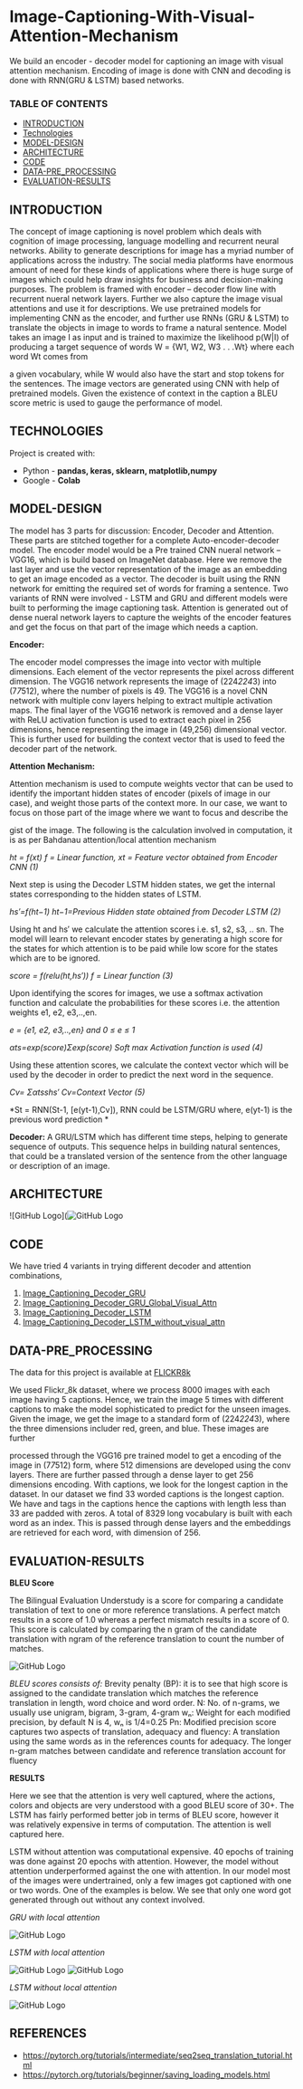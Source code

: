 # Image-Captioning-With-Visual-Attention-Mechanism
We build an encoder - decoder model for captioning an image with visual attention mechanism. Encoding of image is done with CNN and decoding is done with RNN(GRU &amp; LSTM) based networks.

### TABLE OF CONTENTS
* [INTRODUCTION](#introduction)
* [Technologies](#technologies)
* [MODEL-DESIGN](#model-design)
* [ARCHITECTURE](#architecture)
* [CODE](#code)
* [DATA-PRE_PROCESSING](#data-pre_processing)
* [EVALUATION-RESULTS](#evaluation-results)

## INTRODUCTION 
The concept of image captioning is novel problem which deals with cognition of image processing, language modelling and recurrent neural networks. Ability to generate descriptions for image has a myriad number of applications across the industry. The social media platforms have enormous amount of need for these kinds of applications where there is huge surge of images which could help draw insights for business and decision-making purposes. The problem is framed with encoder
– decoder flow line with recurrent nueral network layers. Further we also capture the image visual attentions and use it for descriptions. We use pretrained models for implementing CNN as the encoder, and further use RNNs (GRU & LSTM) to translate the objects in image to words to frame a natural sentence. Model takes an image I as input and is trained to maximize the likelihood p(W|I) of producing a target sequence of words W = {W1, W2, W3 . . .Wt} where each word Wt comes from
 
a given vocabulary, while W would also have the start and stop tokens for the sentences. The image vectors are generated using CNN with help of pretrained models. Given the existence of context in the caption a BLEU score metric is used to gauge the performance of model.


## TECHNOLOGIES
Project is created with: 
* Python - **pandas, keras, sklearn, matplotlib,numpy**
* Google - **Colab**


## MODEL-DESIGN
The model has 3 parts for discussion: Encoder, Decoder and Attention. These parts are stitched together for a complete Auto-encoder-decoder model. The encoder model would be a Pre trained CNN nueral network – VGG16, which is build based on ImageNet database. Here we remove the last layer and use the vector representation of the image as an embedding to get an image encoded as a vector. The decoder is built using the RNN network for emitting the required set of words for framing a sentence. Two variants of RNN were involved - LSTM and GRU and different models were built to performing the image captioning task. Attention is generated out of dense nueral network layers to capture the weights of the encoder features and get the focus on that part of the image which needs a caption.

**Encoder:**

The encoder model compresses the image into vector with multiple dimensions. Each element of the vector represents the pixel across different dimension. The VGG16 network represents the image of (224*224*3) into (7*7*512), where the number of pixels is 49. The VGG16 is a novel CNN network with multiple conv layers helping to extract multiple activation maps. The final layer of the VGG16 network is removed and a dense layer with ReLU activation function is used to extract each pixel in 256 dimensions, hence representing the image in (49,256) dimensional vector. This is further used for building the context vector that is used to feed the decoder part of the network.

**Attention Mechanism:**

Attention mechanism is used to compute weights vector that can be used to identify the important hidden states of encoder (pixels of image in our case), and weight those parts of the context more. In our case, we want to focus on those part of the image where we want to focus and describe the
 
gist of the image. The following is the calculation involved in computation, it is as per Bahdanau attention/local attention mechanism

*ht = f(xt)	f = Linear function,	xt = Feature vector obtained from Encoder CNN	(1)*

Next step is using the Decoder LSTM hidden states, we get the internal states corresponding to the hidden states of LSTM.

*hs′=f(ht−1) ht−1=Previous Hidden state obtained from Decoder LSTM	(2)*

Using ht and hs′ we calculate the attention scores i.e. s1, s2, s3, .. sn. The model will learn to relevant encoder states by generating a high score for the states for which attention is to be paid while low score for the states which are to be ignored.

*score = f(relu(ht,hs′)) f = Linear function	(3)*

Upon identifying the scores for images, we use a softmax activation function and calculate the probabilities for these scores i.e. the attention weights e1, e2, e3,..,en.

*e = {e1, e2, e3,..,en} and 0 ≤ e ≤ 1*

*αts=exp(score)Σexp(score) Soft max Activation function is used	(4)*

Using these attention scores, we calculate the context vector which will be used by the decoder in order to predict the next word in the sequence.

*Cv= Σαtsshs′ Cv=Context Vector	(5)*

*St = RNN(St-1, [e(yt-1),Cv]), RNN could be LSTM/GRU where, e(yt-1) is the previous word prediction *

**Decoder:**
A GRU/LSTM which has different time steps, helping to generate sequence of outputs. This sequence helps in building natural sentences, that could be a translated version of the sentence from the other language or description of an image.

## ARCHITECTURE

![GitHub Logo](![GitHub Logo](https://github.com/skotak2/Image-Captioning-With-Visual-Attention-Mechanism/blob/main/Images/Picture1.jpg)


## CODE

We have tried 4 variants in trying different decoder and attention combinations,

1. [Image_Captioning_Decoder_GRU](https://github.com/skotak2/Image-Captioning-With-Visual-Attention-Mechanism/blob/main/Code/Image_Captioning_Decoder_GRU.ipynb)
2. [Image_Captioning_Decoder_GRU_Global_Visual_Attn](https://github.com/skotak2/Image-Captioning-With-Visual-Attention-Mechanism/blob/main/Code/Image_Captioning_Decoder_GRU_Global_Visual_Attn.ipynb) 
3. [Image_Captioning_Decoder_LSTM](https://github.com/skotak2/Image-Captioning-With-Visual-Attention-Mechanism/blob/main/Code/Image_Captioning_Decoder_LSTM.ipynb)
4. [Image_Captioning_Decoder_LSTM_without_visual_attn](https://github.com/skotak2/Image-Captioning-With-Visual-Attention-Mechanism/blob/main/Code/Image_Captioning_Decoder_LSTM_without_visual_attn.ipynb)

## DATA-PRE_PROCESSING
The data for this project is available at [FLICKR8k](https://academictorrents.com/details/9dea07ba660a722ae1008c4c8afdd303b6f6e53b)

We used Flickr_8k dataset, where we process 8000 images with each image having 5 captions. Hence, we train the image 5 times with different captions to make the model sophisticated to predict for the unseen images. Given the image, we get the image to a standard form of (224*224*3), where the three dimensions includer red, green, and blue. These images are further
 
processed through the VGG16 pre trained model to get a encoding of the image in (7*7*512) form, where 512 dimensions are developed using the conv layers. There are further passed through a dense layer to get 256 dimensions encoding.
With captions, we look for the longest caption in the dataset. In our dataset we find 33 worded captions is the longest caption. We have <Start> and <Stop> tags in the captions hence the captions with length less than 33 are padded with zeros. A total of 8329 long vocabulary is built with each word as an index. This is passed through dense layers and the embeddings are retrieved for each word, with dimension of 256.
  
## EVALUATION-RESULTS

**BLEU Score**

The Bilingual Evaluation Understudy is a score for comparing a candidate translation of text to one or more reference translations. A perfect match results in a score of 1.0 whereas a perfect mismatch results in a score of 0. This score is calculated by comparing the n gram of the candidate translation with ngram of the reference translation to count the number of matches.

![GitHub Logo](https://github.com/skotak2/Seq2Seq-Machine-Translation-Model-Kannada-to-English/blob/main/Images/Picture9.png)

*BLEU scores consists of:*
Brevity penalty (BP): it is to see that high score is assigned to the candidate translation which matches the reference translation in length, word choice and word order.
N: No. of n-grams, we usually use unigram, bigram, 3-gram, 4-gram
wₙ: Weight for each modified precision, by default N is 4, wₙ is 1/4=0.25
Pn: Modified precision score captures two aspects of translation, adequacy and fluency: A translation using the same words as in the references counts for adequacy.
The longer n-gram matches between candidate and reference translation account for fluency

**RESULTS**

Here we see that the attention is very well captured, where the actions, colors and objects are very understood with a good BLEU score of 30+. The LSTM has fairly performed better job in terms of BLEU score, however it was relatively expensive in terms of computation. The attention is well captured here.

LSTM without attention was computational expensive. 40 epochs of training was done against 20 epochs with attention. However, the model without attention underperformed against the one with attention. In our model most of the images were undertrained, only a few images got captioned with one or two words. One of the examples is below. We see that only one word got generated through out without any context involved.

*GRU with local attention*

![GitHub Logo](https://github.com/skotak2/Image-Captioning-With-Visual-Attention-Mechanism/blob/main/Images/Picture3.jpg)


*LSTM with local attention*

![GitHub Logo](https://github.com/skotak2/Image-Captioning-With-Visual-Attention-Mechanism/blob/main/Images/Picture4.jpg)
![GitHub Logo](https://github.com/skotak2/Image-Captioning-With-Visual-Attention-Mechanism/blob/main/Images/Picture5.jpg)

*LSTM without local attention*

![GitHub Logo](https://github.com/skotak2/Image-Captioning-With-Visual-Attention-Mechanism/blob/main/Images/Picture6.jpg)


## REFERENCES
* https://pytorch.org/tutorials/intermediate/seq2seq_translation_tutorial.html
* https://pytorch.org/tutorials/beginner/saving_loading_models.html

